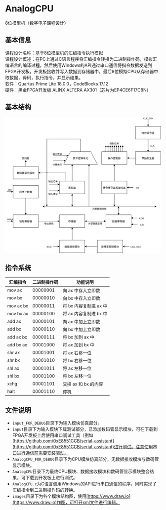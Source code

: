 # AnalogCPU
8位模型机（数字电子课程设计）  

## 基本信息
课程设计名称：基于8位模型机的汇编指令执行模拟  
课程设计概述：在PC上通过C语言程序将汇编指令转换为二进制操作码，模拟汇编语言的编译过程，然后使用Windows的API通过串口通信将指令数据发送到FPGA开发板，开发板接收并写入数据到存储器中，最后8位模拟CPU从存储器中取数据，译码，执行指令，并显示结果。  
软件：Quartus Prime Lite 18.0.0，CodeBlocks 17.12  
硬件：黑金FPGA开发板 ALINX ALTERA AX301（芯片为EP4CE6F17C8N）  

## 基本结构
![AnalogCPU](images/AnalogCPU.svg)  

## 指令系统
|   汇编指令   | 二进制操作码 |        功能说明        |
| ------------ | ------------ | ---------------------- |
| mov ax <num> | 00000001     | 向 ax 中存入立即数     |
| mov bx <num> | 00000010     | 向 bx 中存入立即数     |
| mov ax bx    | 00000011     | 将 bx 内容复制进 ax 中 |
| mov bx ax    | 00000100     | 将 ax 内容复制进 bx 中 |
| add ax <num> | 00000101     | 向 ax 中加上立即数     |
| add bx <num> | 00000110     | 向 bx 中加上立即数     |
| add ax bx    | 00000111     | 将 bx 加到 ax 中       |
| add bx ax    | 00001000     | 将 ax 加到 bx 中       |
| shr ax       | 00001001     | 将 ax 右移一位         |
| shr bx       | 00001010     | 将 bx 右移一位         |
| shl ax       | 00001011     | 将 ax 左移一位         |
| shl bx       | 00001100     | 将 bx 左移一位         |
| xchg         | 00001101     | 交换 ax 和 bx 的内容   |
| halt         | 00001110     | 停机                   |

## 文件说明
* `input_FOR_DEBUG`目录下为输入模块仿真部分。
* `input`目录下为输入模块下载测试部分，已添加数码管显示模块，可在下载到FPGA开发板上后使用串口调试工具（例如[https://github.com/0xE8551CCB/serial-assistant](https://github.com/0xE8551CCB/serial-assistant)进行测试。注意使用串口进行通信前需要安装驱动。
* `AnalogCPU_FOR_DEBUG`目录下为CPU模块仿真部分，无数据接收模块与数码管显示模块。
* `AnalogCPU`目录下为最终CPU模块、数据接收模块和数码管显示模块整合结果，可下载到开发板上进行测试。
* `AnalogCPU.c`为C语言调用Windows的API进行串口通信的程序，同时实现了汇编指令到二进制操作码的转换。
* `images`目录下为各个模块结构图，使用[https://www.draw.io](https://www.draw.io)作图，可打开xml文件进行编辑。